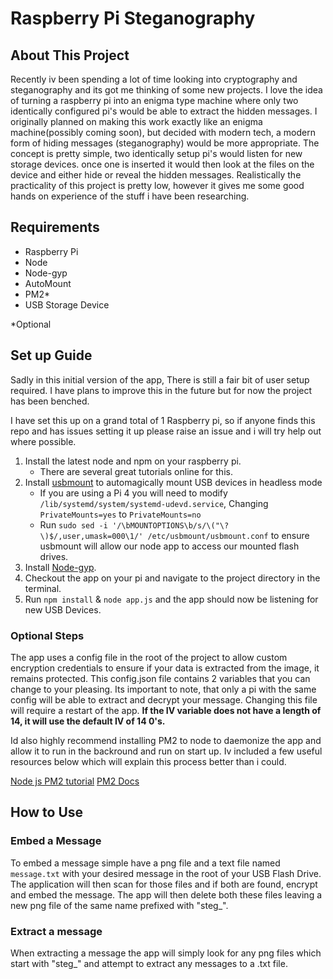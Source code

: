 # Raspberry Pi Steganography

## About This Project

Recently iv been spending a lot of time looking into cryptography and steganography and its got me thinking of some new projects. I love the idea of turning a raspberry pi into an enigma type machine where only two identically configured pi's would be able to extract the hidden messages. I originally planned on making this work exactly like an enigma machine(possibly coming soon), but decided with modern tech, a modern form of hiding messages (steganography) would be more appropriate. The concept is pretty simple, two identically setup pi's would listen for new storage devices. once one is inserted it would then look at the files on the device and either hide or reveal the hidden messages. Realistically the practicality of this project is pretty low, however it gives me some good hands on experience of the stuff i have been researching.

## Requirements

- Raspberry Pi
- Node
- Node-gyp
- AutoMount
- PM2*
- USB Storage Device

*Optional

## Set up Guide
Sadly in this initial version of the app, There is still a fair bit of user setup required. I have plans to improve this in the future but for now the project has been benched.

I have set this up on a grand total of 1 Raspberry pi, so if anyone finds this repo and has issues setting it up please raise an issue and i will try help out where possible.

1. Install the latest node and npm on your raspberry pi.
	* There are several great tutorials online for this.
2. Install [usbmount](https://wiki.debian.org/usbmount) to automagically mount USB devices in headless mode
	* If you are using a Pi 4 you will need to modify `/lib/systemd/system/systemd-udevd.service`, Changing `PrivateMounts=yes` to `PrivateMounts=no`
	* Run `sudo sed -i '/\bMOUNTOPTIONS\b/s/\("\?\)$/,user,umask=000\1/' /etc/usbmount/usbmount.conf` to ensure usbmount will allow our node app to access our mounted flash drives.
3. Install [Node-gyp](https://github.com/nodejs/node-gyp).
4. Checkout the app on your pi and navigate to the project directory in the terminal.
5. Run `npm install` & `node app.js` and the app should now be listening for new USB Devices.

### Optional Steps
The app uses a config file in the root of the project to allow custom encryption credentials to ensure if your data is extracted from the image, it remains protected. This config.json file contains 2 variables that you can change to your pleasing. Its important to note, that only a pi with the same config will be able to extract and decrypt your message. Changing this file will require a restart of the app.
**If the IV variable does not have a length of 14, it will use the default IV of 14 0's.**

Id also highly recommend installing PM2 to node to daemonize the app and allow it to run in the backround and run on start up. Iv included a few useful resources below which will explain this process better than i could.

[Node js PM2 tutorial](https://medium.com/@rahulmuthu80/how-to-setup-pm2-and-run-node-js-applications-fit-devops-adbc20bb45ad)
[PM2 Docs](https://pm2.io/docs/plus/overview/)

## How to Use

### Embed a Message
To embed a message simple have a png file and a text file named `message.txt` with your desired message in the root of your USB Flash Drive. The application will then scan for those files and if both are found, encrypt and embed the message. The app will then delete both these files leaving a new png file of the same name prefixed with "steg_".

### Extract a message
When extracting a message the app will simply look for any png files which start with "steg_" and attempt to extract any messages to a .txt file.

